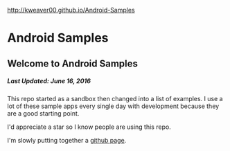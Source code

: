 http://kweaver00.github.io/Android-Samples

# Android Samples

## Welcome to Android Samples

##### Last Updated: June 16, 2016

This repo started as a sandbox then changed into a list of examples. I use a lot of these sample apps every single day with development because they are a good starting point.

I'd appreciate a star so I know people are using this repo.

I'm slowly putting together a [github page](http://kweaver00.github.io/Android-Samples/).

